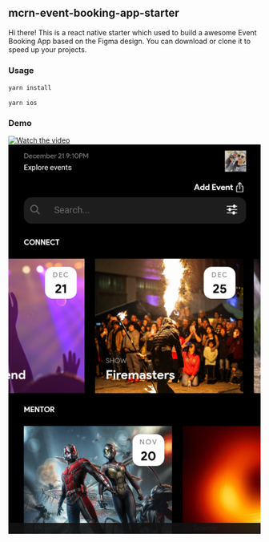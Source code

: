 ## mcrn-event-booking-app-starter

Hi there! This is a react native starter which used to build a awesome Event Booking App based on the Figma design. You can download or clone it to speed up your projects. 

### Usage
```
yarn install
```
```
yarn ios
```

### Demo
[![Watch the video](https://tva1.sinaimg.cn/large/008eGmZEgy1gph8i7901tj30zk0k0n93.jpg)](https://youtu.be/RIxe7DQE3Pk)
![alt text](https://github.com/nhatdoan1991/React-Native-UI---Booking-Event-/blob/main/bookingevent.PNG?raw=true)
